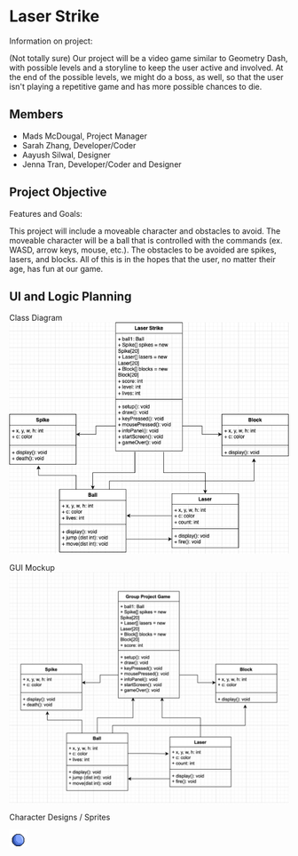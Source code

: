 # Laser Strike
Information on project:

(Not totally sure) Our project will be a video game similar to Geometry Dash, with possible levels and a storyline to keep the user active and involved. At the end of the possible levels, we might do a boss, as well, so that the user isn't playing a repetitive game and has more possible chances to die. 

## Members
* Mads McDougal, Project Manager
* Sarah Zhang, Developer/Coder
* Aayush Silwal, Designer
* Jenna Tran, Developer/Coder and Designer

## Project Objective
Features and Goals:

This project will include a moveable character and obstacles to avoid. The moveable character will be a ball that is controlled with the commands (ex. WASD, arrow keys, mouse, etc.). The obstacles to be avoided are spikes, lasers, and blocks. All of this is in the hopes that the user, no matter their age, has fun at our game.

## UI and Logic Planning
Class Diagram
![Class Diagram](https://github.com/olmpyia/GroupProject/blob/main/images/LaserStrike.drawio.png?raw=true)

GUI Mockup
![GUI Mockups](https://github.com/olmpyia/GroupProject/blob/main/images/UI.png?raw=true)

Character Designs / Sprites

![character sprites](https://github.com/olmpyia/GroupProject/blob/main/images/Ball.png?raw=true)
